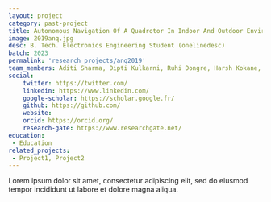 ```yaml
---
layout: project
category: past-project
title: Autonomous Navigation Of A Quadrotor In Indoor And Outdoor Environments 
image: 2019anq.jpg
desc: B. Tech. Electronics Engineering Student (onelinedesc)
batch: 2023
permalink: 'research_projects/anq2019'
team_members: Aditi Sharma, Dipti Kulkarni, Ruhi Dongre, Harsh Kokane, Tejas Panchbhai
social:
    twitter: https://twitter.com/
    linkedin: https://www.linkedin.com/
    google-scholar: https://scholar.google.fr/
    github: https://github.com/
    website:
    orcid: https://orcid.org/
    research-gate: https://www.researchgate.net/
education:
 - Education
related_projects:
 - Project1, Project2
---
```


Lorem ipsum dolor sit amet, consectetur adipiscing elit, sed do eiusmod tempor incididunt ut labore et dolore magna aliqua. 